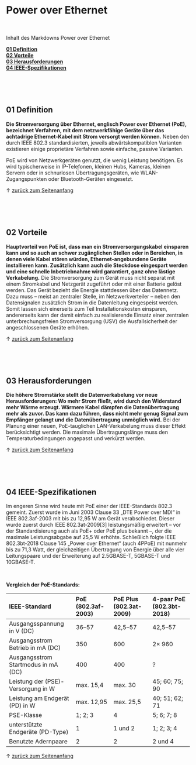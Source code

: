 <a name="top"></a>
# Power over Ethernet

<br/>

Inhalt des Markdowns Power over Ethernet

**[01 Definition](#01)** <br/>
**[02 Vorteile](#02)** <br/>
**[03 Herausforderungen](#03)** <br/>
**[04 IEEE-Spezifikationen](#04)** <br/>



<br/>

<br/>

<br/>

<a name="01"></a>
## 01 Definition
**Die Stromversorgung über Ethernet, englisch Power over Ethernet (PoE), bezeichnet Verfahren, mit dem netzwerkfähige Geräte über das achtadrige Ethernet-Kabel mit Strom versorgt werden können.** Neben den durch IEEE 802.3 standardisierten, jeweils abwärtskompatiblen Varianten existieren einige proprietäre Verfahren sowie einfache, passive Varianten.

PoE wird von Netzwerkgeräten genutzt, die wenig Leistung benötigen. Es wird typischerweise in IP-Telefonen, kleinen Hubs, Kameras, kleinen Servern oder in schnurlosen Übertragungsgeräten, wie WLAN-Zugangspunkten oder Bluetooth-Geräten eingesetzt.

&uarr; [zurück zum Seitenanfang](#top)

<br/>

<br/>

<br/>

<a name="02"></a>
## 02 Vorteile

**Hauptvorteil von PoE ist, dass man ein Stromversorgungskabel einsparen kann und so auch an schwer zugänglichen Stellen oder in Bereichen, in denen viele Kabel stören würden, Ethernet-angebundene Geräte installieren kann. Zusätzlich kann auch die Steckdose eingespart werden und eine schnelle Inbetriebnahme wird garantiert, ganz ohne lästige Verkabelung.** Die Stromversorgung zum Gerät muss nicht separat mit einem Stromkabel und Netzgerät zugeführt oder mit einer Batterie gelöst werden. Das Gerät bezieht die Energie stattdessen über das Datennetz. Dazu muss – meist an zentraler Stelle, im Netzwerkverteiler – neben den Datensignalen zusätzlich Strom in die Datenleitung eingespeist werden. Somit lassen sich einerseits zum Teil Installationskosten einsparen, andererseits kann der damit einfach zu realisierende Einsatz einer zentralen unterbrechungsfreien Stromversorgung (USV) die Ausfallsicherheit der angeschlossenen Geräte erhöhen.

&uarr; [zurück zum Seitenanfang](#top)

<br/>

<br/>

<br/>

<a name="03"></a>
## 03 Herausforderungen
**Die höhere Stromstärke stellt die Datenverkabelung vor neue Herausforderungen: Wo mehr Strom fließt, wird durch den Widerstand mehr Wärme erzeugt. Wärmere Kabel dämpfen die Datenübertragung mehr als zuvor. Das kann dazu führen, dass nicht mehr genug Signal zum Empfänger gelangt und die Datenübertragung unmöglich wird.** Bei der Planung einer neuen, PoE-tauglichen LAN-Verkabelung muss dieser Effekt berücksichtigt werden. Die maximale Übertragungslänge muss den Temperaturbedingungen angepasst und verkürzt werden.

&uarr; [zurück zum Seitenanfang](#top)

<br/>

<br/>

<br/>

<a name="04"></a>
## 04 IEEE-Spezifikationen
Im engeren Sinne wird heute mit PoE einer der IEEE-Standards 802.3 gemeint. Zuerst wurde im Juni 2003 Clause 33 „DTE Power over MDI“ in IEEE 802.3af-2003 mit bis zu 12,95 W am Gerät verabschiedet. Dieser wurde zuerst durch IEEE 802.3at-2009[3] leistungsmäßig erweitert – vor der Standardisierung auch als PoE+ oder PoE plus bekannt –, der die maximale Leistungsabgabe auf 25,5 W erhöhte. Schließlich folgte IEEE 802.3bt-2018 Clause 145 „Power over Ethernet“ (auch 4PPoE) mit nunmehr bis zu 71,3 Watt, der gleichzeitigen Übertragung von Energie über alle vier Leitungspaare und der Erweiterung auf 2.5GBASE-T, 5GBASE-T und 10GBASE-T.

<br/>

**Vergleich der PoE-Standards:**

| IEEE-Standard                       | PoE (802.3af-2003) | PoE Plus (802.3at-2009) | 4-paar PoE (802.3bt-2018) |
| :---------------------------------- | :----------------- | :---------------------- | :------------------------ |
| Ausgangsspannung in V (DC)          | 36–57              | 42,5–57                 | 42,5–57                   |
| Ausgangsstrom Betrieb in mA (DC)    | 350                | 600                     | 2× 960                    |
| Ausgangsstrom Startmodus in mA (DC) | 400                | 400                     | ?                         |
| Leistung der (PSE)-Versorgung in W  | max. 15,4          | max. 30                 | 45; 60; 75; 90            |
| Leistung am Endgerät (PD) in W      | max. 12,95         | max. 25,5               | 40; 51; 62; 71            |
| PSE-Klasse                          | 1; 2; 3            | 4                       | 5; 6; 7; 8                |
| unterstützte Endgeräte (PD-Type)    | 1                  | 1 und 2                 | 1; 2; 3; 4                |
| Benutzte Adernpaare                 | 2                  | 2                       | 2 und 4                   |

&uarr; [zurück zum Seitenanfang](#top)

<br/>

<br/>

<br/>
